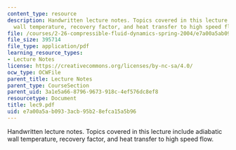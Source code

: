```yaml
---
content_type: resource
description: Handwritten lecture notes. Topics covered in this lecture include adiabatic
  wall temperature, recovery factor, and heat transfer to high speed flow.
file: /courses/2-26-compressible-fluid-dynamics-spring-2004/e7a00a5ab0933acb95b28efca15a5b96_lec9.pdf
file_size: 395714
file_type: application/pdf
learning_resource_types:
- Lecture Notes
license: https://creativecommons.org/licenses/by-nc-sa/4.0/
ocw_type: OCWFile
parent_title: Lecture Notes
parent_type: CourseSection
parent_uid: 3a1e5a66-8796-9673-918c-4ef576dc8ef8
resourcetype: Document
title: lec9.pdf
uid: e7a00a5a-b093-3acb-95b2-8efca15a5b96
---
```

Handwritten lecture notes. Topics covered in this lecture include adiabatic wall temperature, recovery factor, and heat transfer to high speed flow.